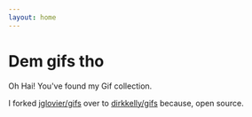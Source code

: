 ```yaml
---
layout: home
---
```


# Dem gifs tho

Oh Hai! You've found my Gif collection.

I forked [jglovier/gifs](https://github.com/jglovier/gifs)
over to [dirkkelly/gifs](https://github.com/dirkkelly/gifs)
because, open source.
